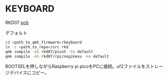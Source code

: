 # KEYBOARD

RKD07 [pcb](https://github.com/rikkodo/Rikkodo_PCB/tree/main/RKD_07)

デフォルト

```sh
cd <path_to_qmk_firmware>/keyboard
ln -s <path_to_repo>/src rkd
qmk compile -kb rkd07/picot -km default
qmk compile -kb rkd07/rpi/nogikesu -km default
```

BOOTSELを押しながらRaspberry pi picoをPCに接続。uf2ファイルをストレージデバイスにコピー。
